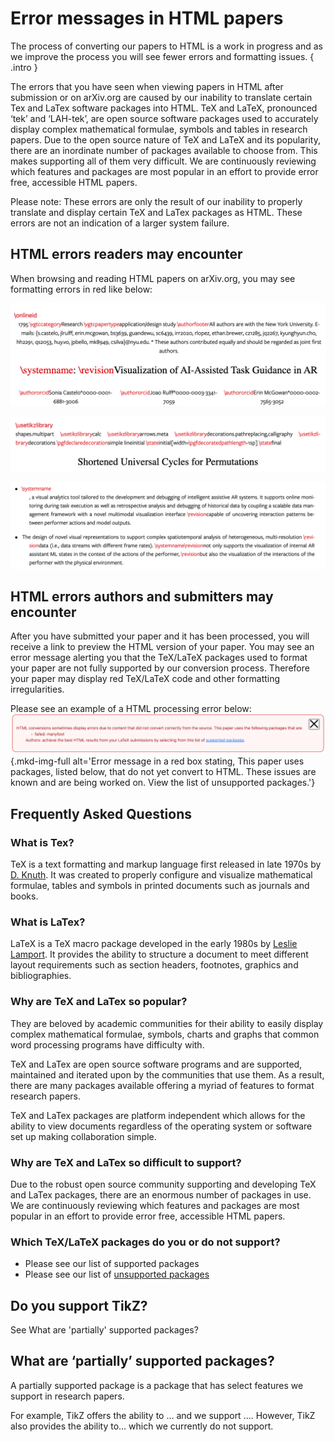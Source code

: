# Error messages in HTML papers

The process of converting our papers to HTML is a work in progress and as we improve the process you will see fewer errors and formatting issues. 
{ .intro }

The errors that you have seen when viewing  papers in HTML after submission or on arXiv.org are caused by our inability to translate certain Tex and LaTex software packages into HTML. TeX and LaTeX, pronounced ‘tek’ and ‘LAH-tek’, are open source software packages used to accurately display complex mathematical formulae, symbols and tables in research papers. Due to the open source nature of TeX and LaTeX and its popularity, there are an inordinate number of packages available to choose from. This makes supporting all of them very difficult. We are continuously reviewing which features and packages are most popular in an effort to provide error free, accessible HTML papers.

Please note: These errors are only the result of our  inability to properly translate and display certain TeX and LaTex packages as HTML. These errors are not an indication of a larger system failure.

## HTML errors readers may encounter

When browsing and reading HTML papers on arXiv.org, you may see formatting errors in red like below: 

![HTML LaTeX processing error for online id](images/reader-error-01.png)

![HTML LaTeX processing error for tik Z library](images/reader-error-02.png)

![HTML LaTeX processing error for system name and revision](images/reader-error-03.png)



## HTML errors authors and submitters may encounter

After you have submitted your paper and it has been processed, you will receive a link to preview the HTML version of your paper. You may see an error message alerting you that the TeX/LaTeX packages used to format your paper are not fully supported by our conversion process. Therefore your paper may display red TeX/LaTeX code and other formatting irregularities. 

Please see an example of a HTML processing error below:
![html processing error](images/author_submssn_error.png){.mkd-img-full alt='Error message in a red box stating, This paper uses packages, listed below, that do not yet convert to HTML. These issues are known and are being worked on. View the list of unsupported packages.'}

## Frequently Asked Questions

### What is Tex?
TeX is a text formatting and markup language first released in late 1970s by [D. Knuth](https://en.wikipedia.org/wiki/TeX#Hyphenation_and_justification). It was created to properly configure and visualize mathematical formulae, tables and symbols in printed documents such as journals and books. 

### What is LaTex?
LaTeX is a TeX macro package developed in the early 1980s by [Leslie Lamport](https://en.wikipedia.org/wiki/LaTeX#cite_note-Lamport1986-4). It provides the ability to structure a document to meet different layout requirements such as section headers, footnotes, graphics and bibliographies.

### Why are TeX and LaTex  so popular? 
They are beloved by academic communities for their ability to easily display complex mathematical formulae, symbols, charts and graphs that common word processing programs have difficulty with. 

TeX and LaTex are open source software programs and are supported, maintained and iterated upon by the communities that use them. As a result, there are many packages available offering a myriad of features to format research papers. 

TeX and LaTex packages are platform independent which allows for the ability to view documents regardless of the operating system or software set up making collaboration simple.

### Why are TeX and LaTex so difficult to support?
Due to the robust open source community supporting and developing TeX and LaTex packages, there are an enormous number of packages in use. We are continuously reviewing which features and packages are most popular in an effort to provide error free, accessible HTML papers.

### Which TeX/LaTeX packages do you or do not support?
- Please see our list of supported packages
- Please see our list of [unsupported packages](https://github.com/brucemiller/LaTeXML/wiki/Porting-LaTeX-packages-for-LaTeXML)

## Do you support TikZ?
See What are 'partially' supported packages?

## What are ‘partially’ supported packages? 

A partially supported package is a package that has select features we support in research papers.

For example, TikZ offers the ability to … and we support …. However, TikZ also provides the ability to… which we currently do not support.

